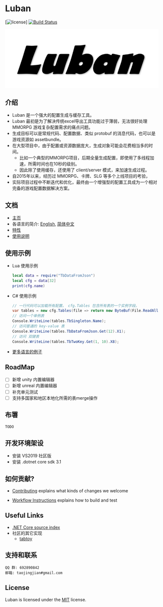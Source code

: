 [//]: # (Author: bug)
[//]: # (Date: 2020-10-20 20:24:07)

# Luban
[![license](http://img.shields.io/badge/license-MIT-blue.svg)]
[![Build Status](https://travis-ci.com/focus-creative-games/luban.svg?branch=main)](https://travis-ci.com/focus-creative-games/luban)

![](docs/images/icon.png)

## 介绍

  - Luban 是一个强大的配置生成与缓存工具。
  - Luban 最初是为了解决传统excel导出工具功能过于薄弱，无法很好处理 MMORPG 游戏复杂配置需求的痛点问题。 
  - 生成目标可以是常规代码、配置数据、类似 protobuf 的消息代码，也可以是游戏资源如 assetbundle。
  - 在大型项目中，由于配置或资源数据庞大，生成对象可能会花费相当多的时间。
    - 比如一个典型的MMORPG项目，后期全量生成配置，即使用了多线程加速，所需时间也在10秒的级别。
    - 因此除了使用缓存，还使用了 client/server 模式，来加速生成过程。
  - 自2015年以来，经历过 MMORPG、卡牌、SLG 等多个上线项目的考验，
  - 实际项目过程中不断迭代和优化，最终由一个增强型的配置工具成为一个相对完备的游戏配置数据解决方案。


## 文档
* [主页](https://focus-creative-games.github.io/luban/index.html)
* 各语言的简介: [English](README.en-us.md), [简体中文](README.md)
* [特性](docs/traits.md)
* [使用说明](docs/catalog.md)


## 使用示例
  * Lua 使用示例  
    ``` Lua
    local data = require("TbDataFromJson")
    local cfg = data[32]
    print(cfg.name)
    ```
	
  * C# 使用示例
	``` C#
	// 一行代码可以加载所有配置。 cfg.Tables 包含所有表的一个实例字段。
	var tables = new cfg.Tables(file => return new ByteBuf(File.ReadAllBytes("output_data/" + file)));
	// 访问一个单例表
	Console.WriteLine(tables.TbSingleton.Name);
	// 访问普通的 key-value 表
	Console.WriteLine(tables.TbDataFromJson.Get(12).X1);
	// 访问 双键表
	Console.WriteLine(tables.TbTwoKey.Get(1, 10).X8);
	```
  * [更多语言的例子](docs/samples.md)

## RoadMap
- [ ] 新增 unity 内置编辑器  
- [ ] 新增 unreal 内置编辑器  
- [ ] 补充单元测试
- [ ] 支持多国家和地区本地化所需的表merge操作

## 布署 
    TODO

## 开发环境架设
* 安装 VS2019 社区版
* 安装 .dotnet core sdk 3.1

## 如何贡献?
* [Contributing](CONTRIBUTING.md) explains what kinds of changes we welcome
- [Workflow Instructions](docs/workflow/README.md) explains how to build and test

## Useful Links

* [.NET Core source index](https://source.dot.net) 
* 社区的其它实现
    * [tabtoy](https://github.com/davyxu/tabtoy)

## 支持和联系
    QQ 群: 692890842
    邮箱: taojingjian#gmail.com
    
## License

Luban is licensed under the [MIT](LICENSE.TXT) license.
